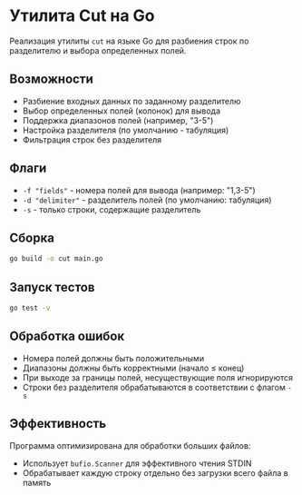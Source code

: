 # Утилита Cut на Go

Реализация утилиты `cut` на языке Go для разбиения строк по разделителю и выбора определенных полей.

## Возможности

- Разбиение входных данных по заданному разделителю
- Выбор определенных полей (колонок) для вывода
- Поддержка диапазонов полей (например, "3-5")
- Настройка разделителя (по умолчанию - табуляция)
- Фильтрация строк без разделителя

## Флаги

- `-f "fields"` - номера полей для вывода (например: "1,3-5")
- `-d "delimiter"` - разделитель полей (по умолчанию: табуляция)
- `-s` - только строки, содержащие разделитель

## Сборка

```bash
go build -o cut main.go
```

## Запуск тестов

```bash
go test -v
```

## Обработка ошибок

- Номера полей должны быть положительными
- Диапазоны должны быть корректными (начало ≤ конец)
- При выходе за границы полей, несуществующие поля игнорируются
- Строки без разделителя обрабатываются в соответствии с флагом `-s`

## Эффективность

Программа оптимизирована для обработки больших файлов:
- Использует `bufio.Scanner` для эффективного чтения STDIN
- Обрабатывает каждую строку отдельно без загрузки всего файла в память
